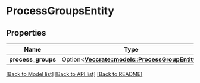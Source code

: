 # ProcessGroupsEntity

## Properties

Name | Type | Description | Notes
------------ | ------------- | ------------- | -------------
**process_groups** | Option<[**Vec<crate::models::ProcessGroupEntity>**](ProcessGroupEntity.md)> |  | [optional]

[[Back to Model list]](../README.md#documentation-for-models) [[Back to API list]](../README.md#documentation-for-api-endpoints) [[Back to README]](../README.md)


